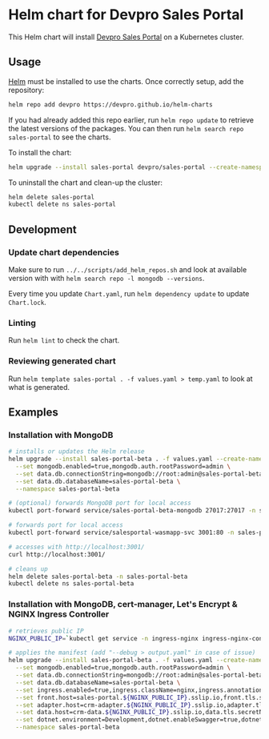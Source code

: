 # Helm chart for Devpro Sales Portal

This Helm chart will install [Devpro Sales Portal](https://github.com/devpro/sales-portal) on a Kubernetes cluster.

## Usage

[Helm](https://helm.sh) must be installed to use the charts. Once correctly setup, add the repository:

```bash
helm repo add devpro https://devpro.github.io/helm-charts
```

If you had already added this repo earlier, run `helm repo update` to retrieve the latest versions of the packages. You can then run `helm search repo sales-portal` to see the charts.

To install the chart:

```bash
helm upgrade --install sales-portal devpro/sales-portal --create-namespace --namespace sales-portal
```

To uninstall the chart and clean-up the cluster:

```bash
helm delete sales-portal
kubectl delete ns sales-portal
```

## Development

### Update chart dependencies

Make sure to run `../../scripts/add_helm_repos.sh` and look at available version with with `helm search repo -l mongodb --versions`.

Every time you update `Chart.yaml`, run `helm dependency update` to update `Chart.lock`.

### Linting

Run `helm lint` to check the chart.

### Reviewing generated chart

Run `helm template sales-portal . -f values.yaml > temp.yaml` to look at what is generated.

## Examples

### Installation with MongoDB

```bash
# installs or updates the Helm release
helm upgrade --install sales-portal-beta . -f values.yaml --create-namespace \
  --set mongodb.enabled=true,mongodb.auth.rootPassword=admin \
  --set data.db.connectionString=mongodb://root:admin@sales-portal-beta-mongodb:27017/sales-portal-beta?authSource=admin \
  --set data.db.databaseName=sales-portal-beta \
  --namespace sales-portal-beta

# (optional) forwards MongoDB port for local access
kubectl port-forward service/sales-portal-beta-mongodb 27017:27017 -n sales-portal-beta

# forwards port for local access
kubectl port-forward service/salesportal-wasmapp-svc 3001:80 -n sales-portal-beta

# accesses with http://localhost:3001/
curl http://localhost:3001/

# cleans up
helm delete sales-portal-beta -n sales-portal-beta
kubectl delete ns sales-portal-beta
```

### Installation with MongoDB, cert-manager, Let's Encrypt & NGINX Ingress Controller

```bash
# retrieves public IP
NGINX_PUBLIC_IP=`kubectl get service -n ingress-nginx ingress-nginx-controller --output jsonpath='{.status.loadBalancer.ingress[0].ip}'`

# applies the manifest (add "--debug > output.yaml" in case of issue)
helm upgrade --install sales-portal-beta . -f values.yaml --create-namespace \
  --set mongodb.enabled=true,mongodb.auth.rootPassword=admin \
  --set data.db.connectionString=mongodb://root:admin@sales-portal-beta-mongodb:27017/sales-portal-beta?authSource=admin \
  --set data.db.databaseName=sales-portal-beta \
  --set ingress.enabled=true,ingress.className=nginx,ingress.annotations.'cert-manager\.io/cluster-issuer'=letsencrypt-prod \
  --set front.host=sales-portal.${NGINX_PUBLIC_IP}.sslip.io,front.tls.secretName=sales-portal-tls \
  --set adapter.host=crm-adapter.${NGINX_PUBLIC_IP}.sslip.io,adapter.tls.secretName=crm-adapter-tls \
  --set data.host=crm-data.${NGINX_PUBLIC_IP}.sslip.io,data.tls.secretName=crm-data-tls \
  --set dotnet.environment=Development,dotnet.enableSwagger=true,dotnet.enableOpenTelemetry=true \
  --namespace sales-portal-beta
```
